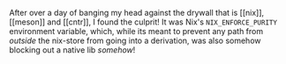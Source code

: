 After over a day of banging my head against the drywall that is [[nix]], [[meson]] and [[cntr]], I found the culprit! It was Nix's `NIX_ENFORCE_PURITY` environment variable, which, while its meant to prevent any path from _outside_ the nix-store from going into a derivation, was also somehow blocking out a native lib _somehow_!
